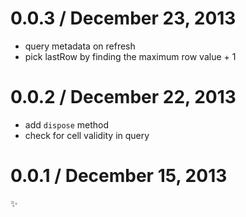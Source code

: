 0.0.3 / December 23, 2013
=================
- query metadata on refresh
- pick lastRow by finding the maximum row value + 1

0.0.2 / December 22, 2013
=================
- add `dispose` method
- check for cell validity in query

0.0.1 / December 15, 2013
==================
:sparkles: